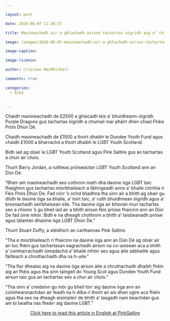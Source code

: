 ```yaml
---

layout: post

date: 2018-06-07 11:38:37

title: Maoineachadh air a ghlachadh airson tachartas òigridh aig a’ chiad Fhèis Pròis Dhùn Dè

image: /images/2018-06-07-maoineachadh-air-a-ghlachadh-airson-tachartas-oigridh-aig-a-chiad-fheis-proise-dhun-de.webp

image-caption:

image-licence:

author: Crìstean MacMhìcheil

comments: true

categories:
  - Alba
  

---
```


Chaidh maoineachadh de £2500 a ghlacadh leis a&#8217; bhuidheann-òigridh Purple Dragons gus tachartas òigridh a chumail mar phàirt dhen chiad Fhèis Pròis Dhùn Dè.

<!--more-->

Chaidh maoineachadh de £1500 a thoirt dhaibh le Dundee Youth Fund agus chaidh £1000 a bharrachd a thoirt dhaibh le LGBT Youth Scotland.

Bidh iad ag obair le LGBT Youth Scotland agus Pink Saltire gus an tachartas a chuir air chois.

Thuirt Barry Jordan, a ruitheas pròiseactan LGBT Youth Scotland ann an Dùn Dè:

&#8220;Bheir am maoineachadh seo cothrom math dha daoine òga LGBT taic fhaighinn gus tachartas mìorbhaileach a lìbhrigeadh anns a&#8217; bhaile còmhla ri Fèis Pròis Dhùn De. Fad còrr &#8217;s ochd bliadhna tha sinn air a bhith ag obair gu dlùth le daoine òga sa bhaile, a&#8217; toirt taic, a&#8217; ruith bhuidhnean òigridh agus a&#8217; brosnachadh seirbheisean eile. Tha daoine òga air bhioran mun tachartas seo a chionn &#8217;s gu bheil iad air a bhith airson fèis pròise fhaicinn ann an Dùn De fad ùine mhòr. Bidh e na dheagh chothrom a bhith a&#8217; taisbeanadh pròise agus tàlantan dhaoine òga LGBT Dhùn De.&#8221;

Thuirt Stuart Duffy, a stèidhich an carthannas Pink Saltire:

&#8220;Tha e mìorbhaileach ri fhaicinn na daoine òga ann an Dùn Dè ag obair air an tuc fhèin gus tachartasan eagrachadh airson na co-aoisean aca a bhith a&#8217; comharrachadh iomadachd a&#8217; bhaile mhòir seo agus àite sàbhailte agus fàilteach a chruthachadh dha na h-uile.&#8221;

&#8220;Tha fìor dhealas aig na daoine òga airson àite a chruthachadh dhaibh fhèin aig an fhèis agus tha sinn taingeil do Young Scot agus Dundee Youth Fund airson taic gus an tachartas seo a chur air chois.&#8221;

&#8220;Tha sinn a&#8217; creidsinn gu mòr gu bheil tòrr aig daoine òga ann an coimhearsnachdan air feadh na h-Alba ri thoirt air ais dhan sgìre aca fhèin agus tha seo na dheagh eisimpleir de bhith a&#8217; tasgadh nam beachdan gus am bi beatha nas fheàrr aig daoine LGBT.&#8221;

<p style="text-align: center;">
  <a class="btn btn-info" role="button" href="https://pinksaltire.com/2018/06/02/young-people-to-be-at-the-heart-of-dundees-first-pride-event/">Click here to read this article in English at PinkSaltire</a>
</p>
